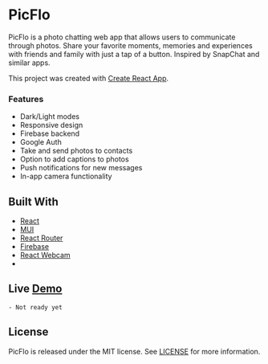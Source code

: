 # PicFlo
PicFlo is a photo chatting web app that allows users to communicate through photos. Share your favorite moments, memories and experiences with friends and family with just a tap of a button. Inspired by SnapChat and similar apps.

This project was created with [Create React App](https://github.com/facebook/create-react-app).

### Features
- Dark/Light modes
- Responsive design
- Firebase backend
- Google Auth
- Take and send photos to contacts
- Option to add captions to photos
- Push notifications for new messages
- In-app camera functionality

## Built With
- [React](https://github.com/facebook/create-react-app)
- [MUI](https://mui.com/)
- [React Router](https://reactrouter.com/en/main)
- [Firebase](https://firebase.google.com/)
- [React Webcam](https://www.npmjs.com/package/react-webcam)
- 

## Live [Demo]()
    - Not ready yet

## License
PicFlo is released under the MIT license. See [LICENSE](https://mit-license.org/) for more information.